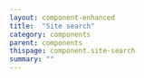 ```yaml
---
layout: component-enhanced
title:  "Site search"
category: components
parent: components
thispage: component.site-search
summary: ""
---
```

